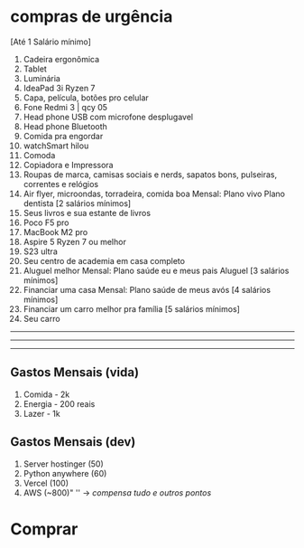 # compras de urgência 
[Até 1 Salário mínimo]
1. Cadeira ergonômica 
2. Tablet
3. Luminária 
4. IdeaPad 3i Ryzen 7 
5. Capa, película, botões pro celular 
6. Fone Redmi 3 | qcy 05
7. Head phone USB com microfone desplugavel
8. Head phone Bluetooth 
9. Comida pra engordar 
10. watchSmart hilou
11. Comoda
12. Copiadora e Impressora 
13. Roupas de marca, camisas sociais e nerds, sapatos bons, pulseiras, correntes e relógios
14. Air flyer, microondas, torradeira, comida boa
Mensal:
Plano vivo
Plano dentista
[2 salários mínimos]
1. Seus livros e sua estante de livros 
2. Poco F5 pro
3. MacBook M2 pro
4. Aspire 5 Ryzen 7 ou melhor
5. S23 ultra
6. Seu centro de academia em casa completo 
7. Aluguel melhor
Mensal:
Plano saúde eu e meus pais
Aluguel
[3 salários mínimos]
1. Financiar uma casa
Mensal:
Plano saúde de meus avós
[4 salários mínimos]
1. Financiar um carro melhor pra família
[5 salários mínimos]
1. Seu carro

<hr>
<hr>
<hr>

## Gastos Mensais (vida)
1. Comida - 2k
2. Energia - 200 reais
3. Lazer - 1k

## Gastos Mensais (dev)
1. Server hostinger (50)
2. Python anywhere (60)
3. Vercel (100)
4. AWS (~800)"
'' -> *compensa tudo e outros pontos*

# Comprar
